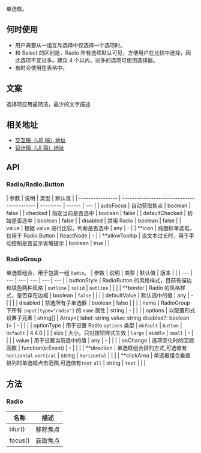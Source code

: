 单选框。
## 何时使用
- 用户需要从一组互斥选择中仅选择一个选项时。
- 和 Select 的区别是，Radio 所有选项默认可见，方便用户在比较中选择，因此选项不宜过多。建议 4 个以内，过多的选项可使用选择器。
- 有时会使用在表格中。
## 文案
选择项应用最简洁，最少的文字描述
## 相关地址
- [交互稿（UE 稿）地址](http://192.168.1.90/%E5%8D%97%E8%AE%AF%E7%BB%84%E4%BB%B6%E8%AE%BE%E8%AE%A1%E7%A8%BF/V3/ECRP%E7%BB%84%E4%BB%B6%E5%BA%93/ECRP%E7%BB%84%E4%BB%B6-UE/#g=1&p=%E5%8D%95%E9%80%89)
- [设计稿（UI 稿）地址](http://192.168.1.90/%E5%8D%97%E8%AE%AF%E7%BB%84%E4%BB%B6%E8%AE%BE%E8%AE%A1%E7%A8%BF/V3/ECRP%E7%BB%84%E4%BB%B6%E5%BA%93/ECRP%E7%BB%84%E4%BB%B6-UI/#s10)
## API
### Radio/Radio.Button
| 参数             | 说明                                       | 类型      | 默认值 |
| ---------------- | ------------------------------------------ | --------- | ------ | --- |
| autoFocus        | 自动获取焦点                               | boolean   | false  |
| checked          | 指定当前是否选中                           | boolean   | false  |
| defaultChecked   | 初始是否选中                               | boolean   | false  |
| disabled         | 禁用 Radio                                 | boolean   | false  |
| value            | 根据 value 进行比较，判断是否选中          | any       | -      |
| \*\*icon         | 纯图标单选框，仅用于 Radio.Button          | ReactNode | -      |
| \*\*allowTooltip | 当文本过长时，用于手动控制是否显示省略提示 | boolean   | true   |     |
### RadioGroup
单选框组合，用于包裹一组 `Radio`。
| 参数 | 说明 | 类型 | 默认值 | 版本 |  |
| --- | --- | --- | --- | --- | --- |
| buttonStyle | RadioButton 的风格样式，目前有描边和填色两种风格 | `outline` \| `solid` | `outline` |  |  |
| \*\*border | Radio 的风格样式，是否存在边框 | boolean | `false` |  |  |
| defaultValue | 默认选中的值 | any | - |  |  |
| disabled | 禁选所有子单选器 | boolean | false |  |  |
| name | RadioGroup 下所有 `input[type="radio"]` 的 `name` 属性 | string | - |  |  |
| options | 以配置形式设置子元素 | string\[] \| Array&lt;{ label: string value: string disabled?: boolean }> | - |  |  |
| optionType | 用于设置 Radio `options` 类型 | `default` \| `button` | `default` | 4.4.0 |  |
| size | 大小，只对按钮样式生效 | `large` \| `middle` \| `small` | - |  |  |
| value | 用于设置当前选中的值 | any | - |  |  |
| onChange | 选项变化时的回调函数 | function(e:Event) | - |  |  |
| \*\*direction | 单选框组合排列方式,可选值有`horizontal` `vertical` | string | `horizontal` |  |  |
| \*\*clickArea | 单选框组合垂直排列时单选框点击范围,可选值有`text` `all` | string | `text` |  |  |
## 方法
### Radio
| 名称    | 描述     |
| ------- | -------- |
| blur()  | 移除焦点 |
| focus() | 获取焦点 |
